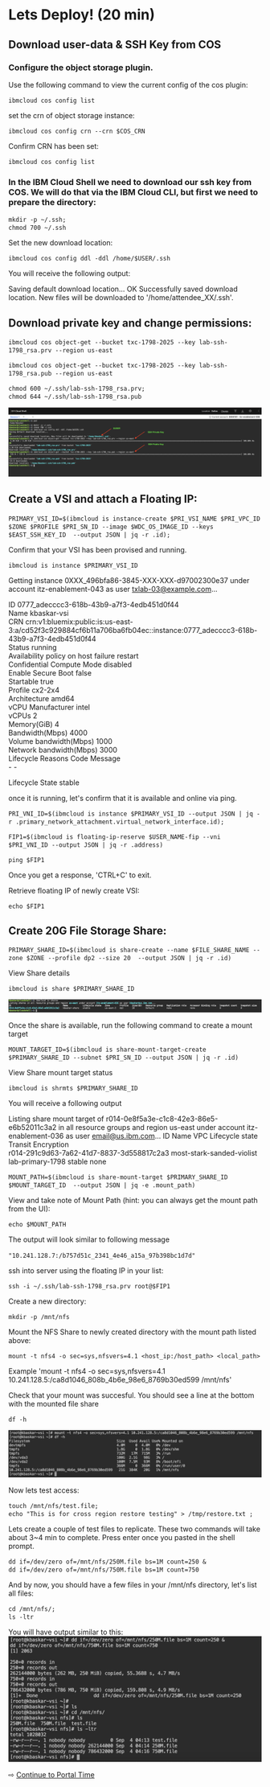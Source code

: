 # Lets Deploy! (20 min)




## Download user-data & SSH Key from COS

### Configure the object storage plugin.

Use the following command to view the current config of the cos plugin:

~~~
ibmcloud cos config list
~~~

set the crn of object storage instance:

~~~
ibmcloud cos config crn --crn $COS_CRN
~~~

Confirm CRN has been set:

~~~
ibmcloud cos config list
~~~

### In the IBM Cloud Shell we need to download our ssh key from COS.  We will do that via the IBM Cloud CLI, but first we need to prepare the directory:

~~~
mkdir -p ~/.ssh;
chmod 700 ~/.ssh
~~~

Set the new download location:
~~~
ibmcloud cos config ddl -ddl /home/$USER/.ssh
~~~

You will receive the following output:

Saving default download location...
OK
Successfully saved download location. New files will be downloaded to '/home/attendee_XX/.ssh'.


## Download private key and change permissions:
~~~
ibmcloud cos object-get --bucket txc-1798-2025 --key lab-ssh-1798_rsa.prv --region us-east
~~~

~~~
ibmcloud cos object-get --bucket txc-1798-2025 --key lab-ssh-1798_rsa.pub --region us-east
~~~

~~~
chmod 600 ~/.ssh/lab-ssh-1798_rsa.prv;
chmod 644 ~/.ssh/lab-ssh-1798_rsa.pub
~~~

![Downloading SSH fro COS](./assets/images/cos-key-download.png)

## Create a VSI and attach a Floating IP:
~~~
PRIMARY_VSI_ID=$(ibmcloud is instance-create $PRI_VSI_NAME $PRI_VPC_ID $ZONE $PROFILE $PRI_SN_ID --image $WDC_OS_IMAGE_ID --keys $EAST_SSH_KEY_ID  --output JSON | jq -r .id);
~~~

Confirm that your VSI has been provised and running.

~~~
ibmcloud is instance $PRIMARY_VSI_ID

~~~


Getting instance 0XXX_496bfa86-3845-XXX-XXX-d97002300e37 under account itz-enablement-043 as user txlab-03@example.com...
                                         
ID                                    0777_adecccc3-618b-43b9-a7f3-4edb451d0f44   
Name                                  kbaskar-vsi   
CRN                                   crn:v1:bluemix:public:is:us-east-3:a/cd52f3c929884cf6b11a706ba6fb04ec::instance:0777_adecccc3-618b-43b9-a7f3-4edb451d0f44   
Status                                running   
Availability policy on host failure   restart   
Confidential Compute Mode             disabled   
Enable Secure Boot                    false   
Startable                             true   
Profile                               cx2-2x4   
Architecture                          amd64   
vCPU Manufacturer                     intel   
vCPUs                                 2   
Memory(GiB)                           4   
Bandwidth(Mbps)                       4000   
Volume bandwidth(Mbps)                1000   
Network bandwidth(Mbps)               3000   
Lifecycle Reasons                     Code   Message      
                                      -      -      
                                         
Lifecycle State                       stable 

once it is running, let's confirm that it is available and online via ping.

~~~
PRI_VNI_ID=$(ibmcloud is instance $PRIMARY_VSI_ID --output JSON | jq -r .primary_network_attachment.virtual_network_interface.id);
~~~

~~~
FIP1=$(ibmcloud is floating-ip-reserve $USER_NAME-fip --vni $PRI_VNI_ID --output JSON | jq -r .address)

~~~

~~~
ping $FIP1

~~~
Once you get a response, 'CTRL+C' to exit.

Retrieve floating IP of newly create VSI:
~~~
echo $FIP1

~~~


## Create 20G File Storage Share:
~~~
PRIMARY_SHARE_ID=$(ibmcloud is share-create --name $FILE_SHARE_NAME --zone $ZONE --profile dp2 --size 20  --output JSON | jq -r .id)
~~~

View Share details
~~~
ibmcloud is share $PRIMARY_SHARE_ID
~~~

![Share Details](./assets/images/share-details.png)

Once the share is available, run the following command to create a mount target

~~~
MOUNT_TARGET_ID=$(ibmcloud is share-mount-target-create $PRIMARY_SHARE_ID --subnet $PRI_SN_ID --output JSON | jq -r .id)
~~~

View Share mount target status
~~~
ibmcloud is shrmts $PRIMARY_SHARE_ID
~~~

You will receive a following output

Listing share mount target of r014-0e8f5a3e-c1c8-42e3-86e5-e6b52011c3a2 in all resource groups and region us-east under account itz-enablement-036 as user email@us.ibm.com...
ID                                          Name                        VPC                Lifecycle state   Transit Encryption   
r014-291c9d63-7a62-41d7-8837-3d558817c2a3   most-stark-sanded-violist   lab-primary-1798   stable            none   


~~~
MOUNT_PATH=$(ibmcloud is share-mount-target $PRIMARY_SHARE_ID  $MOUNT_TARGET_ID  --output JSON | jq -e .mount_path)

~~~


View and take note of Mount Path (hint: you can always get the mount path from the UI):
~~~
echo $MOUNT_PATH
~~~

The output will look similar to following message

`"10.241.128.7:/b757d51c_2341_4e46_a15a_97b398bc1d7d"`

ssh into server using the floating IP in your list:
~~~
ssh -i ~/.ssh/lab-ssh-1798_rsa.prv root@$FIP1
~~~

Create a new directory:
~~~
mkdir -p /mnt/nfs
~~~


Mount the NFS Share to newly created directory with the mount path listed above:
~~~
mount -t nfs4 -o sec=sys,nfsvers=4.1 <host_ip:/host_path> <local_path>

~~~ 
Example 'mount -t nfs4 -o sec=sys,nfsvers=4.1 10.241.128.5:/ca8d1046_808b_4b6e_98e6_8769b30ed599 /mnt/nfs'

Check that your mount was succesful. You should see a line at the bottom with the mounted file share
~~~
df -h

~~~

![Share Mount Output](./assets/images/share-mount-point.png)


Now lets test access:
~~~
touch /mnt/nfs/test.file;
echo "This is for cross region restore testing" > /tmp/restore.txt ;
~~~

Lets create a couple of test files to replicate. These two commands will take about 3~4 min to complete. Press enter once
you pasted in the shell prompt.

~~~
dd if=/dev/zero of=/mnt/nfs/250M.file bs=1M count=250 &
dd if=/dev/zero of=/mnt/nfs/750M.file bs=1M count=750

~~~

And by now, you should have a few files in your /mnt/nfs directory, let's list all files:
~~~
cd /mnt/nfs/;
ls -ltr
~~~

You will have output similar to this:
![Files created](./assets/images/Files-created.png)



⇨ [Continue to Portal Time](30-portal-time.md)
